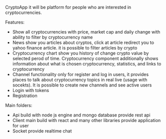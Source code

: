  CryptoApp it will be platform for people who are interested in cryptocurrencies. 
 
 Features:
 - Show all cryptocurrencies with price, market cap and daily change with ability to filter by cryptocurrency name
 - News show you articles about cryptos, click at article redirect you to yahoo finance article. it is possible to filter articles by crypto 
 - Cryptocurrency chart show you history of change crypto value by selected perod of time. Cryptocurrency component additionally shows information about 
   what is chosen cryptocurrency, statistics, and links to cryptocurrency
 - Channel functionality only for register and log in users, it provides places to talk about cryptocurrency topics in real live (usage with socekts). It is possible to create 
   new channels and see active users
 - Login with tokens 
 - Registration 
 
 Main folders: 
 - Api build with node js engine and mongo database provide rest api
 - Client main build with react and many other libraries provide application for user 
 - Socket provide realtime chat 
